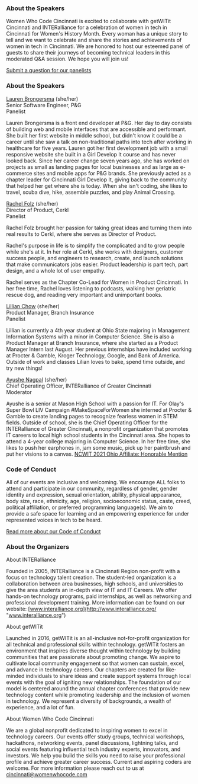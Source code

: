 ### About the Speakers      

Women Who Code Cincinnati is excited to collaborate with getWITit Cincinnati and INTERalliance for a celebration of women in tech in Cincinnati for Women's History Month. Every woman has a unique story to tell and we want to celebrate and share the stories and achievements of women in tech in Cincinnati. We are honored to host our esteemed panel of guests to share their journeys of becoming technical leaders in this moderated Q&A session. We hope you will join us!      
  
[Submit a question for our panelists](https://forms.gle/FRzWvtxUcPZ8dMFF6 "https://forms.gle/FRzWvtxUcPZ8dMFF6")     
  
### About the Speakers     

[Lauren Brongersma](https://www.linkedin.com/in/lauren-brongersma/) (she/her)    
Senior Software Engineer, P&G  
Panelist    

Lauren Brongersma is a front end developer at P&G. Her day to day consists of building web and mobile interfaces that are accessible and performant. She built her first website in middle school, but didn't know it could be a career until she saw a talk on non-traditional paths into tech after working in healthcare for five years. Lauren got her first development job with a small responsive website she built in a Girl Develop It course and has never looked back. Since her career change seven years ago, she has worked on projects as small as landing pages for local businesses and as large as e-commerce sites and mobile apps for P&G brands. She previously acted as a chapter leader for Cincinnati Girl Develop It, giving back to the community that helped her get where she is today. When she isn't coding, she likes to travel, scuba dive, hike, assemble puzzles, and play Animal Crossing.    
  
[Rachel Folz](https://www.linkedin.com/in/rachelfolz/) (she/her)  
Director of Product, Cerkl    
Panelist       

Rachel Folz brought her passion for taking great ideas and turning them into real results to Cerkl, where she serves as Director of Product.    

Rachel's purpose in life is to simplify the complicated and to grow people while she's at it. In her role at Cerkl, she works with designers, customer success people, and engineers to research, create, and launch solutions that make communicators jobs easier. Product leadership is part tech, part design, and a whole lot of user empathy.     

Rachel serves as the Chapter Co-Lead for Women in Product Cincinnati. In her free time, Rachel loves listening to podcasts, walking her geriatric rescue dog, and reading very important and unimportant books.     

[Lillian Chow](https://www.linkedin.com/in/lillian-chow/) (she/her)    
Product Manager, Branch Insurance   
Panelist   

Lillian is currently a 4th year student at Ohio State majoring in Management Information Systems with a minor in Computer Science. She is also a Product Manager at Branch Insurance, where she started as a Product Manager Intern last August. Her previous internships have included working at Procter & Gamble, Kroger Technology, Google, and Bank of America. Outside of work and classes Lilian loves to bake, spend time outside, and try new things!     
  

[Ayushe Nagpal](https://www.linkedin.com/in/ayushe-nagpal-34101a158/) (she/her)   
Chief Operating Officer, INTERalliance of Greater Cincinnati   
Moderator     

Ayushe is a senior at Mason High School with a passion for IT. For Olay's Super Bowl LIV Campaign #MakeSpaceForWomen she interned at Procter & Gamble to create landing pages to recognize fearless women in STEM fields. Outside of school, she is the Chief Operating Officer for the INTERalliance of Greater Cincinnati, a nonprofit organization that promotes IT careers to local high school students in the Cincinnati area. She hopes to attend a 4-year college majoring in Computer Science. In her free time, she likes to push her earphones in, jam some music, pick up her paintbrush and put her visions to a canvas. [NCWIT 2021 Ohio Affiliate: Honorable Mention](https://www.aspirations.org/user/148671)   

### Code of Conduct 

All of our events are inclusive and welcoming. We encourage ALL folks to attend and participate in our community, regardless of gender, gender identity and expression, sexual orientation, ability, physical appearance, body size, race, ethnicity, age, religion, socioeconomic status, caste, creed, political affiliation, or preferred programming language(s). We aim to provide a safe space for learning and an empowering experience for under represented voices in tech to be heard.  

[Read more about our Code of Conduct](https://womenwhocode.com/codeofconduct)

### About the Organizers 
  
About INTERalliance  
  
Founded in 2005, INTERalliance is a Cincinnati Region non-profit with a focus on technology talent creation. The student-led organization is a collaboration between area businesses, high schools, and universities to give the area students an in-depth view of IT and IT Careers. We offer hands-on technology programs, paid internships, as well as networking and professional development training. More information can be found on our website: [www.interalliance.org](http://www.interalliance.org/ "www.interalliance.org")  
  
About getWITit  
  
Launched in 2016, getWITit is an all-inclusive not-for-profit organization for all technical and professional skills within technology. getWITit fosters an environment that inspires diverse thought within technology by building communities that are passionate about promoting change. We aspire to cultivate local community engagement so that women can sustain, excel, and advance in technology careers. Our chapters are created for like-minded individuals to share ideas and create support systems through local events with the goal of igniting new relationships. The foundation of our model is centered around the annual chapter conferences that provide new technology content while promoting leadership and the inclusion of women in technology. We represent a diversity of backgrounds, a wealth of experience, and a lot of fun.  
  
About Women Who Code Cincinnati  
  
We are a global nonprofit dedicated to inspiring women to excel in technology careers. Our events offer study groups, technical workshops, hackathons, networking events, panel discussions, lightning talks, and social events featuring influential tech industry experts, innovators, and investors. We help you build the skills you need to raise your professional profile and achieve greater career success. Current and aspiring coders are welcome. For more information please reach out to us at cincinnati@womenwhocode.com
